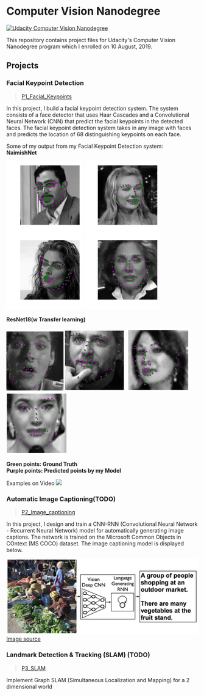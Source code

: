 # Computer Vision Nanodegree 
[![Udacity Computer Vision Nanodegree](http://tugan0329.bitbucket.io/imgs/github/cvnd.svg)](https://www.udacity.com/course/computer-vision-nanodegree--nd891)

This repository contains project files for Udacity's Computer Vision Nanodegree program which I enrolled on 10 August, 2019.

## Projects

### Facial Keypoint Detection
>[P1_Facial_Keypoints](https://github.com/nz-is/CVND-Projects/tree/master/P1_Facial_Keypoints)

In this project, I build a facial keypoint detection system. The system consists of a face detector that uses Haar Cascades and a Convolutional Neural Network (CNN) that predict the facial keypoints in the detected faces. The facial keypoint detection system takes in any image with faces and predicts the location of 68 distinguishing keypoints on each face.

Some of my output from my Facial Keypoint Detection system:</br>
**NaimishNet**
<p float="left">
  <img src="images/face-41.png" width="200" />
  <img src="images/face-45.png" width="200" /> 
  <img src="images/face-43.png" width="200" />
    <img src="images/face-44.png" width="200" />
</p>

**ResNet18(w Transfer learning)**
<p float="left">
  <img src="images/face-46.png" width="150" />
  <img src="images/face-47.png" width="160" /> 
  <img src="images/face-48.png" width="165" />
    <img src="images/face-49.png" width="160" />
</p>

**Green points: Ground Truth </br>
Purple points: Predicted points by my Model**

Examples on Video
![](images/riho_2_out.gif)

### Automatic Image Captioning(TODO)
>[P2_Image_captioning](https://github.com/nz-is/CVND-Projects/tree/master/P2_Image_Captioning)

In this project, I design and train a CNN-RNN (Convolutional Neural Network - Recurrent Neural Network) model for automatically generating image captions. The network is trained on the Microsoft Common Objects in COntext (MS COCO) dataset. The image captioning model is displayed below.

![Image Captioning Model](images/cnn_rnn_model.png?raw=true) [Image source](https://arxiv.org/pdf/1411.4555.pdf)


### Landmark Detection & Tracking (SLAM) (TODO)
>[P3_SLAM](https://github.com/nz-is/CVND-Projects/tree/master/P3_SLAM)

Implement Graph SLAM (Simultaneous Localization and Mapping) for a 2 dimensional world
